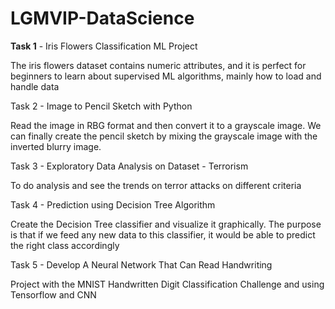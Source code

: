 # LGMVIP-DataScience

**Task 1** - Iris Flowers Classification ML Project

The iris flowers dataset contains numeric attributes, and it is perfect for beginners to learn about supervised ML algorithms, mainly how to load and handle data

Task 2 - Image to Pencil Sketch with Python

Read the image in RBG format and then convert it to a grayscale image. We can finally create the pencil sketch by mixing the grayscale image with the inverted blurry image. 

Task 3 - Exploratory Data Analysis on Dataset - Terrorism

To do analysis and see the trends on terror attacks on different criteria

Task 4 - Prediction using Decision Tree Algorithm

Create the Decision Tree classifier and visualize it graphically. The purpose is that if we feed any new data to this classifier, it would be able to predict the right class accordingly

Task 5 - Develop A Neural Network That Can Read Handwriting

Project with the MNIST Handwritten Digit Classification Challenge and using Tensorflow and CNN
